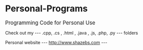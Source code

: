 # Personal-Programs
<big>Programming Code for Personal Use</big>

Check out my --- .cpp, .cs , .html , .java , .js, .php, .py  --- folders

Personal website --- http://www.shazebs.com ---
